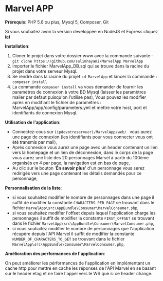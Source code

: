 Marvel APP
========================

**Prérequis**:  PHP 5.6 ou plus, Mysql 5, Composer, Git

Si vous souhaitez avoir la version developpée en NodeJS et Express cliquez [**ici**](https://github.com/salimhayani/MarvelAppNJS) 

**Installation**: 
1. Cloner le projet dans votre dossier www avec la commande suivante :
`git clone https://github.com/salimhayani/MarvelApp MarvelApp`
2. Importer le fichier MarvelApp_DB.sql qui se trouve dans la racine du projet dans votre serveur Mysql.
3. Se rendre dans la racine du projet `cd MarvelApp` et lancer la commande : `composer install`
4. La commande `composer install` va vous demander de fournir les paramètres de connexion à votre BD Mysql (laisser les paramètres mailer par defaut puisqu'on l'utilise pas), Vous pouvez les modifier après en modifiant le fichier de paramètres : MarvelApp/app/config/parameters.yml et mettre votre host, port et identifiants de connexion Mysql.

**Utilisation de l'application**:

* Connectez-cous sur `(ipdevotreservuer)/MarvelApp/web/ ` vous aurez une page de connexion (les identifiants pour vous connecter vous ont été transmis par mail),
* Après connexion vous aurez une page avec un header contenant un lien vers la homepage et un lien de déconnexion, dans le corps de la page vous aurez une liste des 20 personnages Marvel à partir du 100ème organisés en 4 par page, la navigation est en bas de page,
* Au clic sur le bouton '**En savoir plus**' d'un personnage vous serez redirigés vers une page contenant les détails demandés pour ce personnage,

**Personnalisation de la liste**:

* si vous souhaitez modifier le nombre de personnages dans une page il suffit de modifier la constante `CHARACTERS_PER_PAGE` se trouvant dans le fichier `MarvelApp\src\AppBundle\Consumer\MarvelConsumer.php`,
* si vous souhaitez modifier l'offset depuis lequel l'application charge les personnages il suffit de modifier la constante `FIRST_OFFSET` se trouvant dans le fichier `MarvelApp\src\AppBundle\Consumer\MarvelConsumer.php`,
* si vous souhaitez modifier le nombre de personnages que l'application récupère depuis l'API Marvel il suffit de modifier la constante `NUMBER_OF_CHARACTERS_TO_GET` se trouvant dans le fichier `MarvelApp\src\AppBundle\Consumer\MarvelConsumer.php`,

**Amélioration des performances de l'application**:

On peut améliorer les pérformances de l'application en implémentant un cache http pour mettre en cache les réponses de l'API Marvel en se basant sur le header etag et ne faire l'appel vers le WS que si ce header change.


